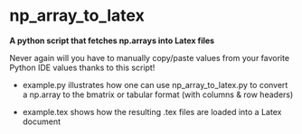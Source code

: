# np_array_to_latex
**A python script that fetches np.arrays into Latex files**

Never again will you have to manually copy/paste values from your favorite Python IDE values thanks to this script!

  - example.py illustrates how one can use np_array_to_latex.py to convert a np.array to the bmatrix or tabular format (with columns & row headers)

  - example.tex shows how the resulting .tex files are loaded into a Latex document
